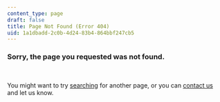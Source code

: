 ```yaml
---
content_type: page
draft: false
title: Page Not Found (Error 404)
uid: 1a1dbadd-2c0b-4d24-83b4-864bbf247cb5
---
```

### Sorry, the page you requested was not found. 

 

You might want to try [searching](/search/) for another page, or you can [contact us](/contact/) and let us know.